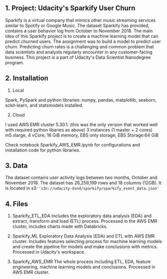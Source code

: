 ## 1. Project: Udacity's Sparkify User Churn

Sparkify is a virtual company that mimics other music streaming services similar to Spotify or Google Music. The dataset Sparkify has provided, contains a user behavior log from October to November 2018. The main idea of this Sparkify project is to create a machine learning model that can predict churned users. The assignment was to build a model to predict user churn. Predicting churn rates is a challenging and common problem that data scientists and analysts regularly encounter in any customer-facing business.
This project is a part of Udacity's Data Scientist Nanodegree program.

## 2. Installation

1. Local

Spark, PySpark and python libraries: numpy, pandas, matplotlib, seaborn, sckit-learn, and statsmodels installed.

2. Cloud

I used AWS EMR cluster 5.30.1. (this was the only version that worked well with required python libaries as above)
3 instances (1 master + 2 cores) m5.xlarge, 4 vCore, 16 GiB memory, EBS only storage, EBS Storage:64 GiB

Check notebook Sparkify_AWS_EMR.ipynb for configurations and installation code for python libraries. 

## 3. Data
The dataset contains user activity logs between two months, October and November 2018. The dataset has 26,259,199 rows and 18 columns (12GB). It is located in s3: ``'s3n://udacity-dsnd/sparkify/sparkify_event_data.json'``

## 4. Files

1. Sparkify_ETL_EDA
Includes the exploratory data analysis (EDA) and extract, transform and load (ETL) process. Processed in the AWS EMR cluster, includes charts made with Databricks.

2. Sparkify_ML
Exploratory Data Analysis (EDA) and ETL with AWS EMR cluster. Includes features selecting process for machine learning models and create the pipeline for models and make conclusions with metrics. Processed in Udacity's workspace.

3. Sparkify_AWS_EMR
The whole process including ETL, EDA, feature engineering, machine learning models and conclusions. Processed in AWS EMR cluster.
